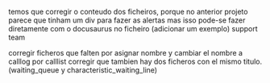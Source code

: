 temos que corregir o conteudo dos ficheiros, porque no anterior projeto parece que tinham um div para fazer as alertas mas isso pode-se fazer diretamente com o docusaurus no ficheiro (adicionar um exemplo) support team

corregir ficheros que falten por asignar nombre y cambiar el nombre a calllog por calllist
corregir que tambien hay dos ficheros con el mismo titulo.(waiting_queue y characteristic_waiting_line)